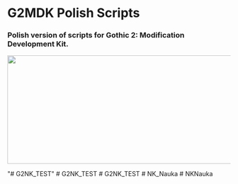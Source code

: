 # G2MDK Polish Scripts
### Polish version of scripts for Gothic 2: Modification Development Kit.

<p align="center">
  <img src="https://i.imgur.com/7YkO8hw.jpg" width="525" height="245">
</p>"# G2NK_TEST" 
#   G 2 N K _ T E S T  
 #   G 2 N K _ T E S T  
 #   N K _ N a u k a  
 #   N K N a u k a  
 